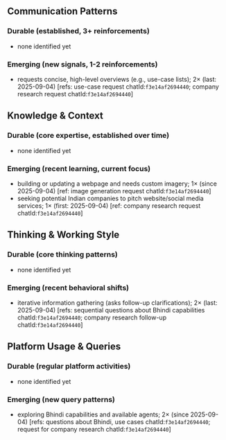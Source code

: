 ## Communication Patterns
### Durable (established, 3+ reinforcements)
- none identified yet

### Emerging (new signals, 1-2 reinforcements)
- requests concise, high-level overviews (e.g., use-case lists); 2× (last: 2025-09-04) [refs: use-case request chatId:`f3e14af2694440`; company research request chatId:`f3e14af2694440`]

## Knowledge & Context
### Durable (core expertise, established over time)
- none identified yet

### Emerging (recent learning, current focus)
- building or updating a webpage and needs custom imagery; 1× (since 2025-09-04) [ref: image generation request chatId:`f3e14af2694440`]
- seeking potential Indian companies to pitch website/social media services; 1× (first: 2025-09-04) [ref: company research request chatId:`f3e14af2694440`]

## Thinking & Working Style
### Durable (core thinking patterns)
- none identified yet

### Emerging (recent behavioral shifts)
- iterative information gathering (asks follow-up clarifications); 2× (last: 2025-09-04) [refs: sequential questions about Bhindi capabilities chatId:`f3e14af2694440`; company research follow-up chatId:`f3e14af2694440`]

## Platform Usage & Queries
### Durable (regular platform activities)
- none identified yet

### Emerging (new query patterns)
- exploring Bhindi capabilities and available agents; 2× (since 2025-09-04) [refs: questions about Bhindi, use cases chatId:`f3e14af2694440`; request for company research chatId:`f3e14af2694440`]